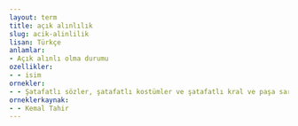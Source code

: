```yaml
---
layout: term
title: açık alınlılık
slug: acik-alinlilik
lisan: Türkçe
anlamlar:
- Açık alınlı olma durumu
ozellikler:
- - isim
ornekler:
- - Şatafatlı sözler, şatafatlı kostümler ve şatafatlı kral ve paşa saraylarıyla beraber maziye intikal ettirilmiştir. Bunun yerine, çok şükür, bize dümdüz bir açık kalplilik, bir açık alınlılık kalıyor.
orneklerkaynak:
- - Kemal Tahir
---
```

